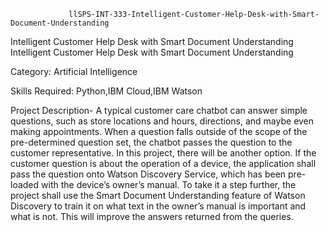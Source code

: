                  llSPS-INT-333-Intelligent-Customer-Help-Desk-with-Smart-Document-Understanding

Intelligent Customer Help Desk with Smart Document Understanding Intelligent Customer Help Desk with Smart Document Understanding

Category: Artificial Intelligence

Skills Required: Python,IBM Cloud,IBM Watson

Project Description- A typical customer care chatbot can answer simple questions, 
such as store locations and hours, directions, and maybe even making appointments.
When a question falls outside of the scope of the pre-determined question set, the
chatbot passes the question to the customer representative. In this project, there
will be another option. If the customer question is about the operation of a device, 
the application shall pass the question onto Watson Discovery Service, which has been 
pre-loaded with the device’s owner’s manual. To take it a step further, the project
shall use the Smart Document Understanding feature of Watson Discovery to train it 
on what text in the owner’s manual is important and what is not. This will improve
the answers returned from the queries.
